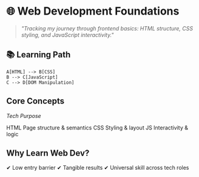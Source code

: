 # 🌐 Web Development Foundations

> *"Tracking my journey through frontend basics: HTML structure, CSS styling, and JavaScript interactivity."*

## 📚 Learning Path

    A[HTML] --> B[CSS]
    B --> C[JavaScript]
    C --> D[DOM Manipulation]

## Core Concepts
*Tech*	*Purpose*

HTML	Page structure & semantics
CSS	Styling & layout
JS	Interactivity & logic

## Why Learn Web Dev?

✔ Low entry barrier
✔ Tangible results
✔ Universal skill across tech roles
